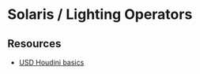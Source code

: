 # Solaris / Lighting Operators


## Resources
* [USD Houdini basics](https://www.sidefx.com/docs/houdini/solaris/usd.html)
